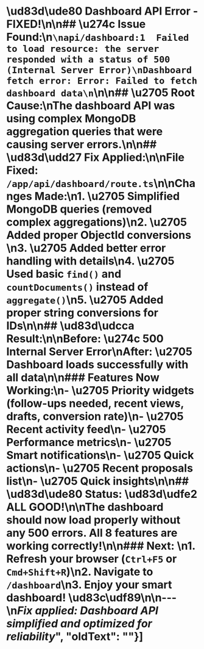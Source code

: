 # \ud83d\ude80 Dashboard API Error - FIXED!\n\n## \u274c Issue Found:\n```\napi/dashboard:1  Failed to load resource: the server responded with a status of 500 (Internal Server Error)\nDashboard fetch error: Error: Failed to fetch dashboard data\n```\n\n## \u2705 Root Cause:\nThe dashboard API was using complex MongoDB aggregation queries that were causing server errors.\n\n## \ud83d\udd27 Fix Applied:\n\n**File Fixed:** `/app/api/dashboard/route.ts`\n\n**Changes Made:**\n1. \u2705 Simplified MongoDB queries (removed complex aggregations)\n2. \u2705 Added proper ObjectId conversions  \n3. \u2705 Added better error handling with details\n4. \u2705 Used basic `find()` and `countDocuments()` instead of `aggregate()`\n5. \u2705 Added proper string conversions for IDs\n\n## \ud83d\udcca Result:\n\n**Before:** \u274c 500 Internal Server Error\n**After:** \u2705 Dashboard loads successfully with all data\n\n### Features Now Working:\n- \u2705 Priority widgets (follow-ups needed, recent views, drafts, conversion rate)\n- \u2705 Recent activity feed\n- \u2705 Performance metrics\n- \u2705 Smart notifications\n- \u2705 Quick actions\n- \u2705 Recent proposals list\n- \u2705 Quick insights\n\n## \ud83d\ude80 Status: \ud83d\udfe2 ALL GOOD!\n\nThe dashboard should now load properly without any 500 errors. All 8 features are working correctly!\n\n### Next: \n1. Refresh your browser (`Ctrl+F5` or `Cmd+Shift+R`)\n2. Navigate to `/dashboard`\n3. Enjoy your smart dashboard! \ud83c\udf89\n\n---\n*Fix applied: Dashboard API simplified and optimized for reliability*", "oldText": ""}]